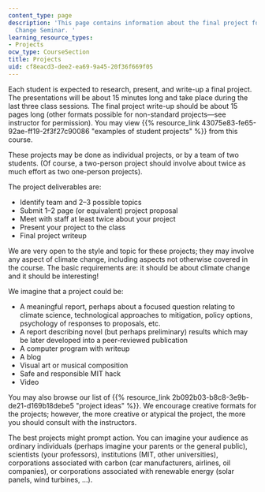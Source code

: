 ```yaml
---
content_type: page
description: 'This page contains information about the final project for 6.S898 Climate
  Change Seminar. '
learning_resource_types:
- Projects
ocw_type: CourseSection
title: Projects
uid: cf8eacd3-dee2-ea69-9a45-20f36f669f05
---
```


Each student is expected to research, present, and write-up a final project. The presentations will be about 15 minutes long and take place during the last three class sessions. The final project write-up should be about 15 pages long (other formats possible for non-standard projects—see instructor for permission). You may view {{% resource_link 43075e83-fe65-92ae-ff19-2f3f27c90086 "examples of student projects" %}} from this course. 

These projects may be done as individual projects, or by a team of two students. (Of course, a two-person project should involve about twice as much effort as two one-person projects).

The project deliverables are:

*   Identify team and 2–3 possible topics
*   Submit 1–2 page (or equivalent) project proposal
*   Meet with staff at least twice about your project
*   Present your project to the class
*   Final project writeup

We are very open to the style and topic for these projects; they may involve any aspect of climate change, including aspects not otherwise covered in the course. The basic requirements are: it should be about climate change and it should be interesting!

We imagine that a project could be:

*   A meaningful report, perhaps about a focused question relating to climate science, technological approaches to mitigation, policy options, psychology of responses to proposals, etc.
*   A report describing novel (but perhaps preliminary) results which may be later developed into a peer-reviewed publication
*   A computer program with writeup
*   A blog
*   Visual art or musical composition
*   Safe and responsible MIT hack
*   Video

You may also browse our list of {{% resource_link 2b092b03-b8c8-3e9b-de21-d169b18debe5 "project ideas" %}}. We encourage creative formats for the projects; however, the more creative or atypical the project, the more you should consult with the instructors.

The best projects might prompt action. You can imagine your audience as ordinary individuals (perhaps imagine your parents or the general public), scientists (your professors), institutions (MIT, other universities), corporations associated with carbon (car manufacturers, airlines, oil companies), or corporations associated with renewable energy (solar panels, wind turbines, ...).